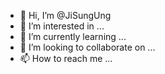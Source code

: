- 👋 Hi, I’m @JiSungUng
- 👀 I’m interested in ...
- 🌱 I’m currently learning ...
- 💞️ I’m looking to collaborate on ...
- 📫 How to reach me ...

<!---
JiSungUng/JiSungUng is a ✨ special ✨ repository because its `README.md` (this file) appears on your GitHub profile.
You can click the Preview link to take a look at your changes.
--->
